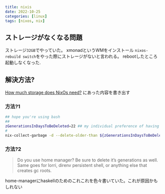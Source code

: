 ```yaml
title: nixis
date: 2022-10-25
categories: [linux]
tags: [nixos, nix]
```

## ストレージがなくなる問題

ストレージ`32GB`でやっていた。
xmonadというWMをインストール
`nixos-rebuild switch`をやった際にストレージがないと言われる。
rebootしたところ起動しなくなった.

## 解決方法?

[How much storage does NixOs need?](https://discourse.nixos.org/t/how-much-storage-does-nixos-need/8805/3)
にあった内容を書き出す

### 方法?1
```bash
## hope you're using bash
##
zGenerationsInDaysToBeDeleted=22 ## my individual preference of having the 22 days available; adjust to your personal needs
#
nix-collect-garbage -d --delete-older-than ${zGenerationsInDaysToBeDeleted}
```

### 方法?2
> Do you use home manager? Be sure to delete it’s generations as well. Same goes for lorri, direnv persistent shell, or anything else that creates gc roots.

home-managerにhaskellのためのこれこれを色々書いていた。これが原因かもしれない
